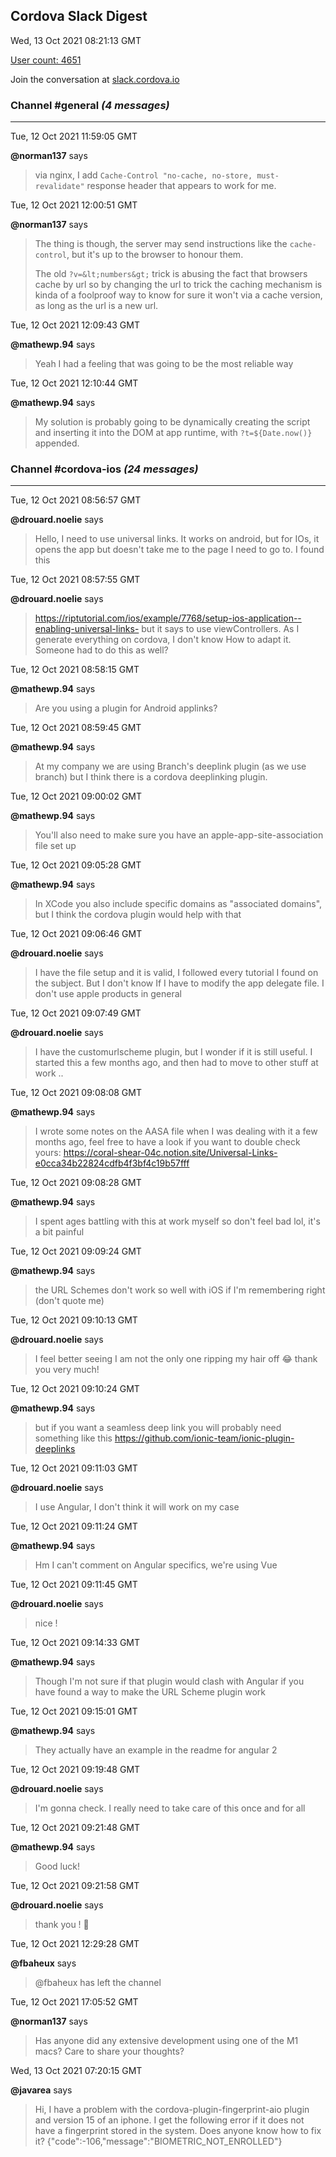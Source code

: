 ## Cordova Slack Digest
Wed, 13 Oct 2021 08:21:13 GMT

[User count: 4651](https://cordova.slack.com/)


Join the conversation at [slack.cordova.io](http://slack.cordova.io/)

### __Channel #general__ _(4 messages)_
---

Tue, 12 Oct 2021 11:59:05 GMT

__@norman137__ says 
> via nginx, I add `Cache-Control "no-cache, no-store, must-revalidate"` response header that appears to work for me.
> 

Tue, 12 Oct 2021 12:00:51 GMT

__@norman137__ says 
> The thing is though, the server may send instructions like the `cache-control`, but it's up to the browser to honour them.
> 
> The old `?v=&lt;numbers&gt;` trick is abusing the fact that browsers cache by url so by changing the url to trick the caching mechanism is kinda of a foolproof way to know for sure it won't via a cache version, as long as the url is a new url.
> 

Tue, 12 Oct 2021 12:09:43 GMT

__@mathewp.94__ says 
> Yeah I had a feeling that was going to be the most reliable way
> 

Tue, 12 Oct 2021 12:10:44 GMT

__@mathewp.94__ says 
> My solution is probably going to be dynamically creating the script and inserting it into the DOM at app runtime, with `?t=${Date.now()}` appended.
> 

### __Channel #cordova-ios__ _(24 messages)_
---

Tue, 12 Oct 2021 08:56:57 GMT

__@drouard.noelie__ says 
> Hello, I need to use universal links. It works on android, but for IOs, it opens the app but doesn't take me to the page I need to go to. I found this
> 

Tue, 12 Oct 2021 08:57:55 GMT

__@drouard.noelie__ says 
> <https://riptutorial.com/ios/example/7768/setup-ios-application--enabling-universal-links-> but it says to use viewControllers. As I generate everything on cordova, I don't know How to adapt it. Someone had to do this as well?
> 

Tue, 12 Oct 2021 08:58:15 GMT

__@mathewp.94__ says 
> Are you using a plugin for Android applinks?
> 

Tue, 12 Oct 2021 08:59:45 GMT

__@mathewp.94__ says 
> At my company we are using Branch's deeplink plugin (as we use branch) but I think there is a cordova deeplinking plugin.
> 

Tue, 12 Oct 2021 09:00:02 GMT

__@mathewp.94__ says 
> You'll also need to make sure you have an apple-app-site-association file set up
> 

Tue, 12 Oct 2021 09:05:28 GMT

__@mathewp.94__ says 
> In XCode you also include specific domains as "associated domains", but I think the cordova plugin would help with that
> 

Tue, 12 Oct 2021 09:06:46 GMT

__@drouard.noelie__ says 
> I have the file setup and it is valid, I followed every tutorial I found on the subject. But I don't know If I have to modify the app delegate file. I don't use apple products in general
> 

Tue, 12 Oct 2021 09:07:49 GMT

__@drouard.noelie__ says 
> I have the customurlscheme plugin, but I wonder if it is still useful. I started this a few months ago, and then had to move to other stuff at work ..
> 

Tue, 12 Oct 2021 09:08:08 GMT

__@mathewp.94__ says 
> I wrote some notes on the AASA file when I was dealing with it a few months ago, feel free to have a look if you want to double check yours: <https://coral-shear-04c.notion.site/Universal-Links-e0cca34b22824cdfb4f3bf4c19b57fff>
> 

Tue, 12 Oct 2021 09:08:28 GMT

__@mathewp.94__ says 
> I spent ages battling with this at work myself so don't feel bad lol, it's a bit painful
> 

Tue, 12 Oct 2021 09:09:24 GMT

__@mathewp.94__ says 
> the URL Schemes don't work so well with iOS if I'm remembering right (don't quote me)
> 

Tue, 12 Oct 2021 09:10:13 GMT

__@drouard.noelie__ says 
> I feel better seeing I am not the only one ripping my hair off 😂 thank you very much!
> 

Tue, 12 Oct 2021 09:10:24 GMT

__@mathewp.94__ says 
> but if you want a seamless deep link you will probably need something like this
> <https://github.com/ionic-team/ionic-plugin-deeplinks>
> 

Tue, 12 Oct 2021 09:11:03 GMT

__@drouard.noelie__ says 
> I use Angular, I don't think it will work on my case
> 

Tue, 12 Oct 2021 09:11:24 GMT

__@mathewp.94__ says 
> Hm I can't comment on Angular specifics, we're using Vue
> 

Tue, 12 Oct 2021 09:11:45 GMT

__@drouard.noelie__ says 
> nice !
> 

Tue, 12 Oct 2021 09:14:33 GMT

__@mathewp.94__ says 
> Though I'm not sure if that plugin would clash with Angular if you have found a way to make the URL Scheme plugin work
> 

Tue, 12 Oct 2021 09:15:01 GMT

__@mathewp.94__ says 
> They actually have an example in the readme for angular 2
> 

Tue, 12 Oct 2021 09:19:48 GMT

__@drouard.noelie__ says 
> I'm gonna check. I really need to take care of this once and for all
> 

Tue, 12 Oct 2021 09:21:48 GMT

__@mathewp.94__ says 
> Good luck!
> 

Tue, 12 Oct 2021 09:21:58 GMT

__@drouard.noelie__ says 
> thank you ! 🙂
> 

Tue, 12 Oct 2021 12:29:28 GMT

__@fbaheux__ says 
> @fbaheux has left the channel
> 

Tue, 12 Oct 2021 17:05:52 GMT

__@norman137__ says 
> Has anyone did any extensive development using one of the M1 macs? Care to share your thoughts?
> 

Wed, 13 Oct 2021 07:20:15 GMT

__@javarea__ says 
> Hi, I have a problem with the cordova-plugin-fingerprint-aio plugin and version 15 of an iphone. I get the following error if it does not have a fingerprint stored in the system. Does anyone know how to fix it?
> {"code":-106,"message":"BIOMETRIC_NOT_ENROLLED"}
> 
